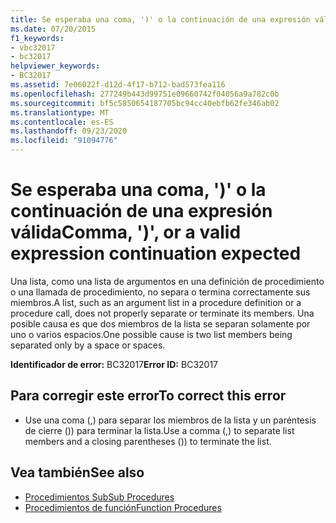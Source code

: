 ```yaml
---
title: Se esperaba una coma, ')' o la continuación de una expresión válida
ms.date: 07/20/2015
f1_keywords:
- vbc32017
- bc32017
helpviewer_keywords:
- BC32017
ms.assetid: 7e06022f-d12d-4f17-b712-bad573fea116
ms.openlocfilehash: 277249b443d99751e09660742f04056a9a782c0b
ms.sourcegitcommit: bf5c5850654187705bc94cc40ebfb62fe346ab02
ms.translationtype: MT
ms.contentlocale: es-ES
ms.lasthandoff: 09/23/2020
ms.locfileid: "91094776"
---
```

# <a name="comma--or-a-valid-expression-continuation-expected"></a><span data-ttu-id="bfba1-102">Se esperaba una coma, ')' o la continuación de una expresión válida</span><span class="sxs-lookup"><span data-stu-id="bfba1-102">Comma, ')', or a valid expression continuation expected</span></span>

<span data-ttu-id="bfba1-103">Una lista, como una lista de argumentos en una definición de procedimiento o una llamada de procedimiento, no separa o termina correctamente sus miembros.</span><span class="sxs-lookup"><span data-stu-id="bfba1-103">A list, such as an argument list in a procedure definition or a procedure call, does not properly separate or terminate its members.</span></span> <span data-ttu-id="bfba1-104">Una posible causa es que dos miembros de la lista se separan solamente por uno o varios espacios.</span><span class="sxs-lookup"><span data-stu-id="bfba1-104">One possible cause is two list members being separated only by a space or spaces.</span></span>  
  
 <span data-ttu-id="bfba1-105">**Identificador de error:** BC32017</span><span class="sxs-lookup"><span data-stu-id="bfba1-105">**Error ID:** BC32017</span></span>  
  
## <a name="to-correct-this-error"></a><span data-ttu-id="bfba1-106">Para corregir este error</span><span class="sxs-lookup"><span data-stu-id="bfba1-106">To correct this error</span></span>  
  
- <span data-ttu-id="bfba1-107">Use una coma (,) para separar los miembros de la lista y un paréntesis de cierre ()) para terminar la lista.</span><span class="sxs-lookup"><span data-stu-id="bfba1-107">Use a comma (,) to separate list members and a closing parentheses ()) to terminate the list.</span></span>  
  
## <a name="see-also"></a><span data-ttu-id="bfba1-108">Vea también</span><span class="sxs-lookup"><span data-stu-id="bfba1-108">See also</span></span>

- [<span data-ttu-id="bfba1-109">Procedimientos Sub</span><span class="sxs-lookup"><span data-stu-id="bfba1-109">Sub Procedures</span></span>](../programming-guide/language-features/procedures/sub-procedures.md)
- [<span data-ttu-id="bfba1-110">Procedimientos de función</span><span class="sxs-lookup"><span data-stu-id="bfba1-110">Function Procedures</span></span>](../programming-guide/language-features/procedures/function-procedures.md)
